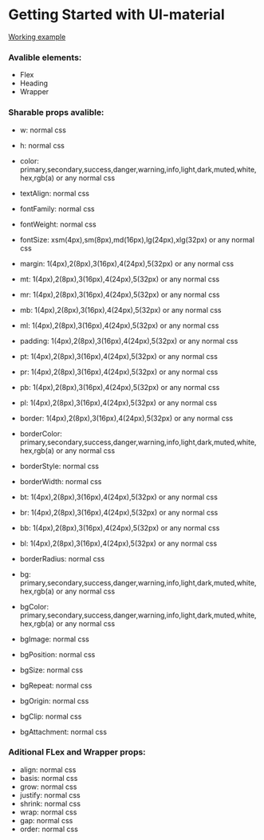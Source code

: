 # Getting Started with UI-material

[Working example](https://branislav-totic.github.io/ui-material/)

### Avalible elements:

- Flex
- Heading
- Wrapper

### Sharable props avalible:

* w: normal css
* h: normal css

* color: primary,secondary,success,danger,warning,info,light,dark,muted,white,hex,rgb(a) or any normal css
* textAlign: normal css
* fontFamily: normal css
* fontWeight: normal css
* fontSize: xsm(4px),sm(8px),md(16px),lg(24px),xlg(32px) or any normal css

* margin: 1(4px),2(8px),3(16px),4(24px),5(32px) or any normal css
* mt: 1(4px),2(8px),3(16px),4(24px),5(32px) or any normal css
* mr: 1(4px),2(8px),3(16px),4(24px),5(32px) or any normal css
* mb: 1(4px),2(8px),3(16px),4(24px),5(32px) or any normal css
* ml: 1(4px),2(8px),3(16px),4(24px),5(32px) or any normal css

* padding: 1(4px),2(8px),3(16px),4(24px),5(32px) or any normal css
* pt: 1(4px),2(8px),3(16px),4(24px),5(32px) or any normal css
* pr: 1(4px),2(8px),3(16px),4(24px),5(32px) or any normal css
* pb: 1(4px),2(8px),3(16px),4(24px),5(32px) or any normal css
* pl: 1(4px),2(8px),3(16px),4(24px),5(32px) or any normal css

* border: 1(4px),2(8px),3(16px),4(24px),5(32px) or any normal css
* borderColor: primary,secondary,success,danger,warning,info,light,dark,muted,white,hex,rgb(a) or any normal css
* borderStyle: normal css
* borderWidth: normal css
* bt: 1(4px),2(8px),3(16px),4(24px),5(32px) or any normal css
* br: 1(4px),2(8px),3(16px),4(24px),5(32px) or any normal css
* bb: 1(4px),2(8px),3(16px),4(24px),5(32px) or any normal css
* bl: 1(4px),2(8px),3(16px),4(24px),5(32px) or any normal css
* borderRadius: normal css

* bg: primary,secondary,success,danger,warning,info,light,dark,muted,white,hex,rgb(a) or any normal css
* bgColor: primary,secondary,success,danger,warning,info,light,dark,muted,white,hex,rgb(a) or any normal css
* bgImage: normal css
* bgPosition: normal css
* bgSize: normal css
* bgRepeat: normal css
* bgOrigin: normal css
* bgClip: normal css
* bgAttachment: normal css

### Aditional FLex and Wrapper props:

* align: normal css
* basis: normal css
* grow: normal css
* justify: normal css
* shrink: normal css
* wrap: normal css
* gap: normal css
* order: normal css
